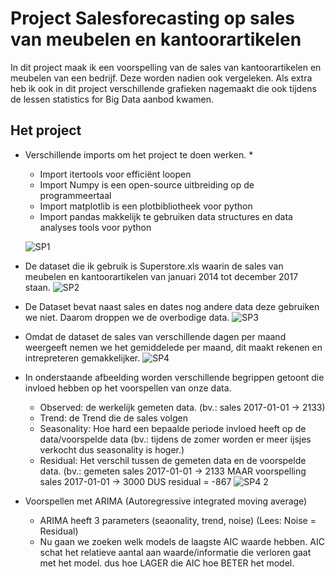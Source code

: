 # Project Salesforecasting op sales van meubelen en kantoorartikelen

In dit project maak ik een voorspelling van de sales van kantoorartikelen en meubelen van een bedrijf. Deze worden nadien ook vergeleken.
Als extra heb ik ook in dit project verschillende grafieken nagemaakt die ook tijdens de lessen statistics for Big Data aanbod kwamen.

## Het project

* Verschillende imports om het project te doen werken.
  * 
  * Import itertools voor efficiënt loopen
  * Import Numpy is een open-source uitbreiding op de programmeertaal
  * Import matplotlib is een plotbibliotheek voor python
  * Import pandas makkelijk te gebruiken data structures en data analyses tools voor python
  
  ![SP1](https://user-images.githubusercontent.com/38683024/72526403-9bcdd900-3866-11ea-97a1-9ab69d5fc92b.PNG)

* De dataset die ik gebruik is Superstore.xls waarin de sales van meubelen en kantoorartikelen van januari 2014 tot december 2017 staan.
![SP2](https://user-images.githubusercontent.com/38683024/72527345-dafd2980-3868-11ea-89cb-47ca790a4ab0.PNG)

* De Dataset bevat naast sales en dates nog andere data deze gebruiken we niet. Daarom droppen we de overbodige data.
![SP3](https://user-images.githubusercontent.com/38683024/72527975-44316c80-386a-11ea-8f08-b0b262f1529d.PNG)

* Omdat de dataset de sales van verschillende dagen per maand weergeeft nemen we het gemiddelede per maand, dit maakt rekenen en intrepreteren gemakkelijker.
![SP4](https://user-images.githubusercontent.com/38683024/72528154-af7b3e80-386a-11ea-9daa-d29edd0e5bde.PNG)

* In onderstaande afbeelding worden verschillende begrippen getoont die invloed hebben op het voorspellen van onze data.
  * Observed: de werkelijk gemeten data. (bv.: sales 2017-01-01 -> 2133)
  * Trend: de Trend die de sales volgen
  * Seasonality: Hoe hard een bepaalde periode invloed heeft op de data/voorspelde data (bv.: tijdens de zomer worden er meer ijsjes verkocht dus seasonality is hoger.)
  * Residual: Het verschil tussen de gemeten data en de voorspelde data. (bv.: gemeten sales 2017-01-01 -> 2133 MAAR voorspelling sales 2017-01-01 -> 3000 DUS residual = -867
![SP4 2](https://user-images.githubusercontent.com/38683024/72531273-6a0e3f80-3871-11ea-9477-f0cb40705ada.PNG)

* Voorspellen met ARIMA (Autoregressive integrated moving average)
  * ARIMA heeft 3 parameters (seaonality, trend, noise) (Lees: Noise = Residual)
  * Nu gaan we zoeken welk models de laagste AIC waarde hebben. AIC schat het relatieve aantal aan waarde/informatie die verloren gaat met het model. dus hoe LAGER die AIC hoe BETER het model.
  



